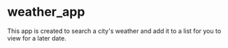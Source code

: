 # weather_app
This app is created to search a city's weather and add it to a list for you to view for a later date.
